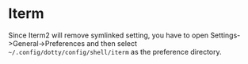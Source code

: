 # Iterm

Since Iterm2 will remove symlinked setting, you have to open Settings->General->Preferences and then
select `~/.config/dotty/config/shell/iterm` as the preference directory.
